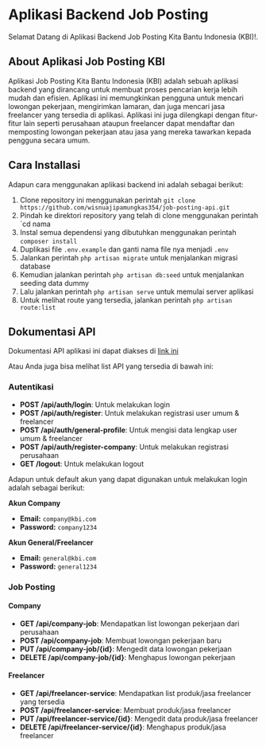 # Aplikasi Backend Job Posting

Selamat Datang di Aplikasi Backend Job Posting Kita Bantu Indonesia (KBI)!.

## About Aplikasi Job Posting KBI

Aplikasi Job Posting Kita Bantu Indonesia (KBI) adalah sebuah aplikasi backend yang dirancang untuk membuat proses pencarian kerja lebih mudah dan efisien. Aplikasi ini memungkinkan pengguna untuk mencari lowongan pekerjaan, mengirimkan lamaran, dan juga mencari jasa freelancer yang tersedia di aplikasi. Aplikasi ini juga dilengkapi dengan fitur-fitur lain seperti perusahaan ataupun freelancer dapat mendaftar dan memposting lowongan pekerjaan atau jasa yang mereka tawarkan kepada pengguna secara umum.

## Cara Installasi

Adapun cara menggunakan aplikasi backend ini adalah sebagai berikut:
1. Clone repository ini menggunakan perintah `git clone https://github.com/wisnuajipamungkas354/job-posting-api.git`
2. Pindah ke direktori repository yang telah di clone menggunakan perintah `cd nama
3. Instal semua dependensi yang dibutuhkan menggunakan perintah `composer install`
4. Duplikasi file `.env.example` dan ganti nama file nya menjadi `.env`
5. Jalankan perintah `php artisan migrate` untuk menjalankan migrasi database
6. Kemudian jalankan perintah `php artisan db:seed` untuk menjalankan seeding data dummy
7. Lalu jalankan perintah `php artisan serve` untuk memulai server aplikasi
8. Untuk melihat route yang tersedia, jalankan perintah `php artisan route:list`


## Dokumentasi API

Dokumentasi API aplikasi ini dapat diakses di [link ini](https://www.postman.com/wisnuajipamungkas/kbi/collection/3zll3zl/kbi?action=share&creator=42391783)

Atau Anda juga bisa melihat list API yang tersedia di bawah ini:

### Autentikasi

- **POST /api/auth/login**: Untuk melakukan login
- **POST /api/auth/register**: Untuk melakukan registrasi user umum & freelancer
- **POST /api/auth/general-profile**: Untuk mengisi data lengkap user umum & freelancer
- **POST /api/auth/register-company**: Untuk melakukan registrasi perusahaan
- **GET /logout**: Untuk melakukan logout

Adapun untuk default akun yang dapat digunakan untuk melakukan login adalah sebagai berikut:

**Akun Company**
- **Email:** `company@kbi.com`
- **Password:** `company1234`

**Akun General/Freelancer**
- **Email:** `general@kbi.com`
- **Password:** `general1234`

### Job Posting

#### Company
- **GET /api/company-job**: Mendapatkan list lowongan pekerjaan dari perusahaan
- **POST /api/company-job**: Membuat lowongan pekerjaan baru
- **PUT /api/company-job/{id}**: Mengedit data lowongan pekerjaan
- **DELETE /api/company-job/{id}**: Menghapus lowongan pekerjaan

#### Freelancer
- **GET /api/freelancer-service**: Mendapatkan list produk/jasa freelancer yang tersedia
- **POST /api/freelancer-service**: Membuat produk/jasa freelancer
- **PUT /api/freelancer-service/{id}**: Mengedit data produk/jasa freelancer
- **DELETE /api/freelancer-service/{id}**: Menghapus produk/jasa freelancer
